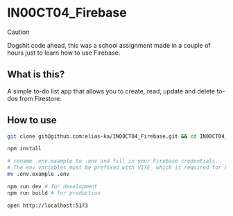 # IN00CT04_Firebase

> [!CAUTION]
> Dogshit code ahead, this was a school assignment made in a couple of hours just to learn how to use Firebase.

## What is this?
A simple to-do list app that allows you to create, read, update and delete to-dos from Firestore.

## How to use
```bash
git clone git@github.com:elias-ka/IN00CT04_Firebase.git && cd IN00CT04_Firebase

npm install

# rename .env.example to .env and fill in your Firebase credentials.
# The env variables must be prefixed with VITE_ which is required for Vite to pick them up.
mv .env.example .env

npm run dev # for development
npm run build # for production

open http://localhost:5173
```

